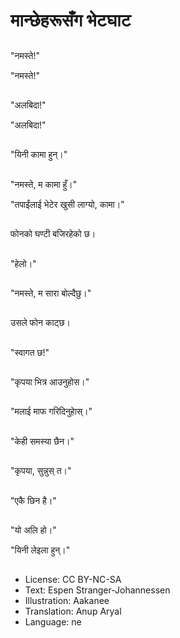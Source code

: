 # मान्छेहरूसँग भेटघाट

##
"नमस्ते!"

"नमस्ते!"

##
"अलबिदा!"

"अलबिदा!"

##
"यिनी कामा हुन्।"

##
"नमस्ते, म कामा हुँ।"

"तपाईंलाई भेटेर खुसी लाग्यो, कामा।"

##
फोनको घण्टी बजिरहेको छ।

##
"हेलो।"

##
"नमस्ते, म सारा बोल्दैछु।"

##
उसले फोन काट्छ।

##
"स्वागत छ!"

##
"कृपया भित्र आउनुहोस।"

##
"मलाई माफ गरिदिनुहाेस्।"

##
"केही समस्या छैन।"

##
"कृपया, सुन्नुस् त।"

##
"एकै छिन है।"

##
"यो अलि हो।"

"यिनी लेइला हुन्।"

##
* License: CC BY-NC-SA
* Text: Espen Stranger-Johannessen
* Illustration: Aakanee
* Translation: Anup Aryal
* Language: ne

